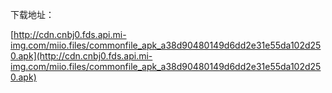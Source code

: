 下载地址：

[http://cdn.cnbj0.fds.api.mi-img.com/miio.files/commonfile_apk_a38d90480149d6dd2e31e55da102d250.apk](http://cdn.cnbj0.fds.api.mi-img.com/miio.files/commonfile_apk_a38d90480149d6dd2e31e55da102d250.apk)
